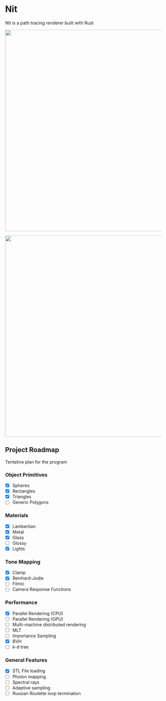 # Nit

Nit is a path tracing renderer built with Rust

<p align="center">
<img width="650" height="650" src="https://i.imgur.com/lXpQpBU.png"/>
</p>

<p align="center">
<img width="650" height="650" src="https://i.imgur.com/SLJWq7z.png"/>
</p>

## Project Roadmap

Tentative plan for the program

### Object Primitives
- [x] Spheres
- [x] Rectangles
- [x] Triangles
- [ ] Generic Polygons

### Materials
- [x] Lambertian
- [x] Metal
- [x] Glass
- [ ] Glossy
- [x] Lights

### Tone Mapping
- [x] Clamp
- [x] Reinhard-Jodie
- [ ] Filmic
- [ ] Camera Response Functions

### Performance
- [x] Parallel Rendering (CPU)
- [ ] Parallel Rendering (GPU)
- [ ] Multi-machine distributed rendering
- [ ] MLT
- [ ] Importance Sampling
- [x] BVH
- [ ] k-d tree

### General Features
- [x] STL File loading
- [ ] Photon mapping
- [ ] Spectral rays
- [ ] Adaptive sampling
- [ ] Russian Roulette loop termination
